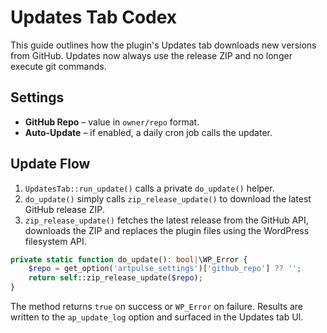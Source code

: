 # Updates Tab Codex

This guide outlines how the plugin's Updates tab downloads new versions from GitHub. Updates now always use the release ZIP and no longer execute git commands.

## Settings
- **GitHub Repo** – value in `owner/repo` format.
- **Auto-Update** – if enabled, a daily cron job calls the updater.

## Update Flow
1. `UpdatesTab::run_update()` calls a private `do_update()` helper.
2. `do_update()` simply calls `zip_release_update()` to download the latest GitHub release ZIP.
3. `zip_release_update()` fetches the latest release from the GitHub API, downloads the ZIP and replaces the plugin files using the WordPress filesystem API.

```php
private static function do_update(): bool|\WP_Error {
    $repo = get_option('artpulse_settings')['github_repo'] ?? '';
    return self::zip_release_update($repo);
}
```

The method returns `true` on success or `WP_Error` on failure. Results are written to the `ap_update_log` option and surfaced in the Updates tab UI.

